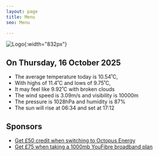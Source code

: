 ```yaml
---
layout: page
title: Menu
seo: Menu

---
```


![Logo](/images/logo.jpg){:width="832px"}

<!-- weather_marker starts -->
## On Thursday, 16 October 2025

- The average temperature today is 10.54˚C,
- With highs of 11.4˚C and lows of 9.75˚C,
- It may feel like 9.92˚C with broken clouds
- The wind speed is 3.09m/s and visibility is 10000m
- The pressure is 1028hPa and humidity is 87%
- The sun will rise at 06:34 and set at 17:12

<!-- weather_marker ends -->

## Sponsors

- [Get £50 credit when switching to Octopus Energy](https://bit.ly/3oD1nnS)
- [Get £75 when taking a 1000mb YouFibre broadband plan](https://aklam.io/91zWhU?)
